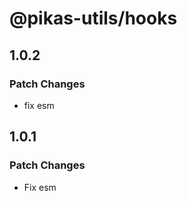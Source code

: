 # @pikas-utils/hooks

## 1.0.2

### Patch Changes

- fix esm

## 1.0.1

### Patch Changes

- Fix esm
